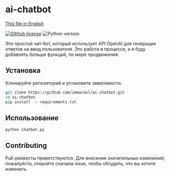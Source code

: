 # ai-chatbot

[This file in English](README.md)

[![GitHub license](https://img.shields.io/github/license/immacool/ai-chatbot)](https://github.com/immacool/ai-chatbot/blob/master/LICENSE)
![Python version](https://img.shields.io/badge/python-v3.10%20%7C%20v3.11-blue)

Это простой чат-бот, который использует API OpenAI для генерации ответов на ввод пользователя. Это работа в процессе, и я буду добавлять больше функций, по мере продвижения.

## Установка

Клонируйте репозиторий и установите зависимости.

```bash
git clone https://github.com/immacool/ai-chatbot.git
cd ai-chatbot
pip install -r requirements.txt
```

## Использование

```bash
python chatbot.py
```

## Contributing

Pull-реквесты приветствуются. Для внесения значительных изменений, пожалуйста, откройте сначала issue, чтобы обсудить, что вы хотите изменить.